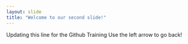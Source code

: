 ```yaml
---
layout: slide
title: "Welcome to our second slide!"
---
```

Updating this line for the Github Training
Use the left arrow to go back!
